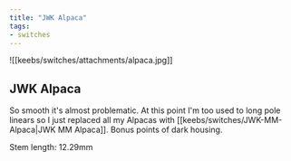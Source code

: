 ```yaml
---
title: "JWK Alpaca"
tags:
- switches
---
```


![[keebs/switches/attachments/alpaca.jpg]]

## JWK Alpaca

So smooth it's almost problematic. At this point I'm too used to long pole linears so I just replaced all my Alpacas with [[keebs/switches/JWK-MM-Alpaca|JWK MM Alpaca]]. Bonus points of dark housing.

Stem length: 12.29mm
